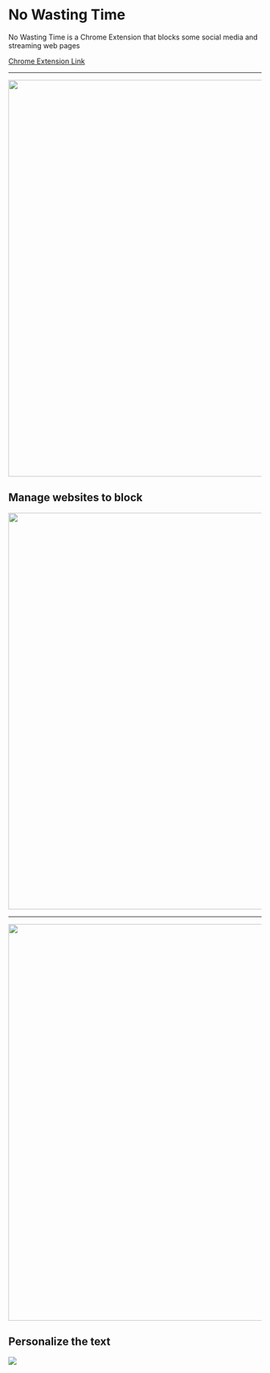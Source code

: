 # No Wasting Time

No Wasting Time is a Chrome Extension that blocks some social media and streaming web pages

[Chrome Extension Link](https://chromewebstore.google.com/detail/kfnmdoehgphnklhenncooncbnbimhngh)

---

<img src="https://github.com/ahoirg/NoWastingTime_ChromeExtension/assets/17729246/06924be4-2683-41e6-8893-0e55a6dc9654" width="790" height="790">


## Manage websites to block
<img src="https://github.com/ahoirg/NoWastingTime_ChromeExtension/assets/17729246/9fe4e6af-88f3-4e6e-879d-e06157726854" width="790" height="790">

---

<img src="https://github.com/ahoirg/NoWastingTime_ChromeExtension/assets/17729246/318bee35-4169-44fa-9257-b37642346298" width="790" height="790">


## Personalize the text
<img src="https://github.com/ahoirg/NoWastingTime_ChromeExtension/assets/17729246/eb0ef2a8-3882-4fda-987b-6622bf385ec7">
